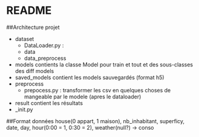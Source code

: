 # README

##Architecture projet
<ul>
    <li>dataset
    <ul>
        <li>DataLoader.py : </li>
        <li>data</li>
        <li>data_preprocess</li>
    </ul>
    </li>
    <li>models
        contients la classe Model pour train et tout et des sous-classes des diff models
    </li>
    <li>saved_models
        contient les models sauvegardés (format h5)
    </li>
    <li>preprocess
        <ul><li>prepocess.py : transformer les csv en quelques choses de mangeable par le modele (apres le dataloader)</li></ul>
    </li>
    <li>result
        contient les résultats</li>
    <li>_init.py</li>
</ul>

##Format données
house(0 appart, 1 maison), nb_inhabitant, superficy, date, day, hour(0:00 = 1, 0:30 = 2), weather(null?) -> conso

